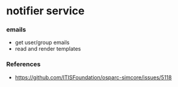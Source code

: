 # notifier service


### emails
- get user/group emails
- read and render templates

### References
- https://github.com/ITISFoundation/osparc-simcore/issues/5118
